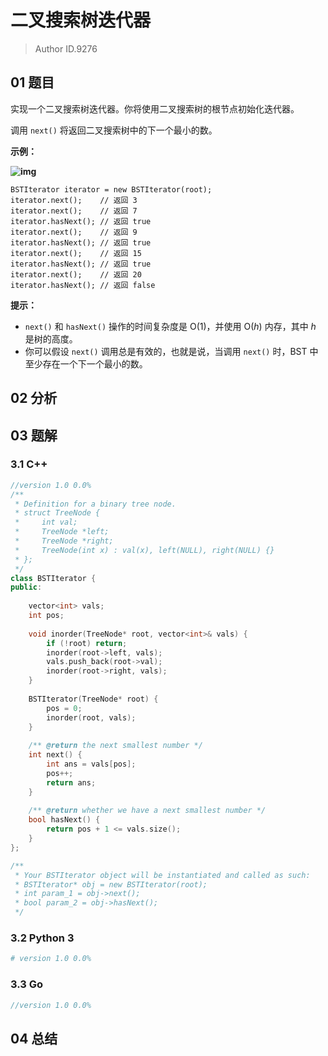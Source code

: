 # 二叉搜索树迭代器
> Author ID.9276

## 01 题目

实现一个二叉搜索树迭代器。你将使用二叉搜索树的根节点初始化迭代器。

调用 `next()` 将返回二叉搜索树中的下一个最小的数。

 

**示例：**

**![img](https://assets.leetcode-cn.com/aliyun-lc-upload/uploads/2018/12/25/bst-tree.png)**

```
BSTIterator iterator = new BSTIterator(root);
iterator.next();    // 返回 3
iterator.next();    // 返回 7
iterator.hasNext(); // 返回 true
iterator.next();    // 返回 9
iterator.hasNext(); // 返回 true
iterator.next();    // 返回 15
iterator.hasNext(); // 返回 true
iterator.next();    // 返回 20
iterator.hasNext(); // 返回 false
```

 

**提示：**

- `next()` 和 `hasNext()` 操作的时间复杂度是 O(1)，并使用 O(*h*) 内存，其中 *h* 是树的高度。
- 你可以假设 `next()` 调用总是有效的，也就是说，当调用 `next()` 时，BST 中至少存在一个下一个最小的数。

## 02 分析



## 03 题解

### 3.1 C++

```c++
//version 1.0 0.0%
/**
 * Definition for a binary tree node.
 * struct TreeNode {
 *     int val;
 *     TreeNode *left;
 *     TreeNode *right;
 *     TreeNode(int x) : val(x), left(NULL), right(NULL) {}
 * };
 */
class BSTIterator {
public:
    
    vector<int> vals;
    int pos;
    
    void inorder(TreeNode* root, vector<int>& vals) {
        if (!root) return;
        inorder(root->left, vals);
        vals.push_back(root->val);
        inorder(root->right, vals);
    }
    
    BSTIterator(TreeNode* root) {
        pos = 0;
        inorder(root, vals);
    }
    
    /** @return the next smallest number */
    int next() {
        int ans = vals[pos];
        pos++;
        return ans;
    }
    
    /** @return whether we have a next smallest number */
    bool hasNext() {
        return pos + 1 <= vals.size();
    }
};

/**
 * Your BSTIterator object will be instantiated and called as such:
 * BSTIterator* obj = new BSTIterator(root);
 * int param_1 = obj->next();
 * bool param_2 = obj->hasNext();
 */
```

### 3.2 Python 3

```python
# version 1.0 0.0%

```

### 3.3 Go

```Go
//version 1.0 0.0%

```



## 04 总结

